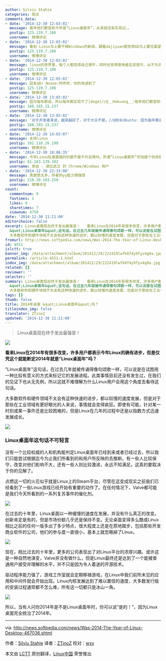 ```yaml
---
author: Silviu Stahie
categories: 观点
comments_data:
- date: '2014-12-30 12:03:02'
  message: 每年他们都宣称今年是“Linux桌面年”，从来就没有实现过。。
  postip: 125.119.7.106
  username: 微博评论
- date: '2014-12-30 12:03:02'
  message: 看到 Linux马上要干掉Windows的新闻，跟看dajiyuan报觉得GD马上要完蛋是完全一样的感觉
  postip: 125.119.7.106
  username: 微博评论
- date: '2014-12-30 12:03:02'
  message: linux的世界里，每个人都觉得自己很牛，同时也觉得使用者应该很牛。从不为消费者考虑，没戏。
  postip: 125.119.7.106
  username: 微博评论
- date: '2014-12-30 12:03:02'
  message: 回复@Dr_Noooo:咚咚咚，你的快递到了
  postip: 125.119.7.106
  username: 微博评论
- date: '2014-12-30 13:03:02'
  message: 因为每年都说，所以每年都实现不了[doge]//@__Hokuang__:每年他们都宣称今年是“Linux桌面年”，从来就没有实现过。。
  postip: 188.165.15.237
  username: 微博评论
- date: '2014-12-30 13:03:02'
  message: '对于开发者来说，越来越好了，对于大众不是。//@校长Ubuntu: 因为每年都说，所以每年都实现不了[doge]//@__Hokuang__:每年他们都宣称今年是“Linux桌面年”，从来就没有实现过。。'
  postip: 188.165.15.237
  username: 微博评论
- date: '2014-12-30 14:03:07'
  message: 支持linux
  postip: 182.118.26.198
  username: 微博评论
- date: '2014-12-30 18:06:35'
  message: 今年Linux在桌面端的份额不是不升反降吗，所谓“Linux桌面年”恐怕是个伪命题
  postip: 61.183.139.102
  username: 来自 - 湖北武汉 的 Chrome/Windows 用户
- date: '2014-12-30 22:33:00'
  message: 真是想太多，作者的yy能力很强悍
  postip: 218.30.103.250
  username: 微博评论
count:
  commentnum: 9
  favtimes: 1
  likes: 0
  sharetimes: 7
  viewnum: 4750
date: '2014-12-30 11:21:00'
editorchoice: false
excerpt: Linux桌面现在终于发出最强音！   看来Linux在2014年有很多改变，许多用户都表示今年Linux的确有进步，但是仅凭这个就能断定2014年就是&quot;Linux桌面年&quot;吗？
  &quot;Linux桌面年&quot;这句话，在过去几年就被传诵得像句颂歌一样，可以说是在试图用一种比较有意义的方式来标记它的发展进程。此类事情目前还没有发生过，在我们的见证下也从无先例，所以这就不难理解为什么Linux用户会用这个角度去看待这句话。
  大多数软件和硬件领域不太会有这种快速的进步，都以较慢的速度发展，但是对于那些在工业领域有更好眼光的人来说，事情就会变得疯狂。即使有可能
fromurl: http://news.softpedia.com/news/Was-2014-The-Year-of-Linux-Desktop-467036.shtml
id: 4551
islctt: true
banner_img: /data/attachment/album/201412/29/222419lwfk8f4y9fyv4g0a.jpg
permalink: /article-4551-1.html
index_img: /data/attachment/album/201412/29/222419lwfk8f4y9fyv4g0a.jpg.thumb.jpg
related: []
reviewer: ''
selector: ''
summary: Linux桌面现在终于发出最强音！   看来Linux在2014年有很多改变，许多用户都表示今年Linux的确有进步，但是仅凭这个就能断定2014年就是&quot;Linux桌面年&quot;吗？
  &quot;Linux桌面年&quot;这句话，在过去几年就被传诵得像句颂歌一样，可以说是在试图用一种比较有意义的方式来标记它的发展进程。此类事情目前还没有发生过，在我们的见证下也从无先例，所以这就不难理解为什么Linux用户会用这个角度去看待这句话。
  大多数软件和硬件领域不太会有这种快速的进步，都以较慢的速度发展，但是对于那些在工业领域有更好眼光的人来说，事情就会变得疯狂。即使有可能
tags: []
thumb: false
title: 2014年会是 &quot;Linux桌面年&quot;吗？
titleindex_img: false
translator: ZTinoZ
updated: '2014-12-30 11:21:00'
---
```



> 
> Linux桌面现在终于发出最强音！
> 
> 
> 


![](/data/attachment/album/201412/29/222419lwfk8f4y9fyv4g0a.jpg)


**看来Linux在2014年有很多改变，许多用户都表示今年Linux的确有进步，但是仅凭这个就能断定2014年就是"Linux桌面年"吗？**


"Linux桌面年"这句话，在过去几年就被传诵得像句颂歌一样，可以说是在试图用一种比较有意义的方式来标记它的发展进程。此类事情目前还没有发生过，在我们的见证下也从无先例，所以这就不难理解为什么Linux用户会用这个角度去看待这句话。


大多数软件和硬件领域不太会有这种快速的进步，都以较慢的速度发展，但是对于那些在工业领域有更好眼光的人来说，事情就会变得疯狂。即使有可能，针对某一时刻或某一事件还是比较困难的，但是Linux在几年的过程中还是以指数方式迅速发展成长。


![](/data/attachment/album/201412/29/222420w3jjmu17ymp73z5q.jpg)


### Linux桌面年这句话不可轻言


没有一个比较权威的人和机构能判定Linux桌面年已经到来或者已经过去，所以我们只能尝试根据迄今为止我们所看到的和用户所反映的去推断。有一些人比较保守，改变对他们影响不大，还有一些人则比较激进，永远不知满足。这真的要取决于你的见解了。


点燃这一切的火花似乎就是Linux上的Steam平台，尽管在这变成现实之前我们已经看到了一些Linux游戏已经开始有重要的动作了。在任何情况下，Valve都可能是我们今天所看到的一系列复苏事件的催化剂。


![](/data/attachment/album/201412/29/222421clnbetsonj1olb70.jpg)


在过去的十年里，Linux桌面以一种缓慢的速度在发展，并没有什么真正的改变。创新肯定是有的，但是市场份额几乎还是保持不变。无论桌面变得多么酷或Linux相比之前的任何一版多出了多少特点，很大程度上还是在原地踏步，包括那些开发商业软件的公司，他们的参与度一直很小，基本上就忽略掉了Linux。


![](/data/attachment/album/201412/29/222422g5udpa9gdn5ddqla.jpg)


现在，相比过去的十年里，更多的公司表现出了对Linux平台的浓厚兴趣。或许这是一种自然地演变，Valve并没有做什么，但是Linux最终还是达到了一个能被普通用户接受并理解的水平，并不只是因为令人着迷的开源技术。


驱动程序能力强了，游戏工作室就会定期移植游戏，在Linux中我们前所未见的应用和中间件就会开始出现。Linux内核发展达到了难以置信的速度，大多数发行版的安装过程通常都不怎么难，所有这一切都只是冰山一角。


![](/data/attachment/album/201412/29/222422b3lmdmckx9ptstpe.jpg)


所以，当有人问你2014年是不是Linux桌面年时，你可以说“是的！”，因为Linux桌面完全统治了2014年。




---


via: <http://news.softpedia.com/news/Was-2014-The-Year-of-Linux-Desktop-467036.shtml>


作者：[Silviu Stahie](http://news.softpedia.com/editors/browse/silviu-stahie) 译者：[ZTinoZ](https://github.com/ZTinoZ) 校对：[wxy](https://github.com/wxy)


本文由 [LCTT](https://github.com/LCTT/TranslateProject) 原创翻译，[Linux中国](http://linux.cn/) 荣誉推出